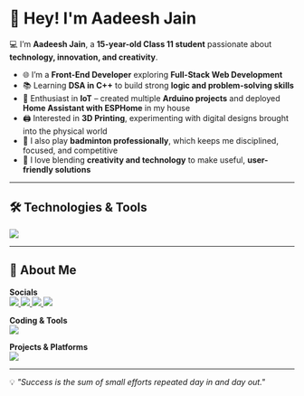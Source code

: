 # 👋 Hey! I'm Aadeesh Jain 

💻 I’m **Aadeesh Jain**, a **15-year-old Class 11 student** passionate about **technology, innovation, and creativity**.  

- 🌐 I’m a **Front-End Developer** exploring **Full-Stack Web Development**  
- 📚 Learning **DSA in C++** to build strong **logic and problem-solving skills**  
- 🤖 Enthusiast in **IoT** – created multiple **Arduino projects** and deployed **Home Assistant with ESPHome** in my house  
- 🖨️ Interested in **3D Printing**, experimenting with digital designs brought into the physical world  
- 🏸 I also play **badminton professionally**, which keeps me disciplined, focused, and competitive  
- 🎨 I love blending **creativity and technology** to make useful, **user-friendly solutions**  

---

## 🛠️ Technologies & Tools  

<a href="https://skillicons.dev" target="_blank" rel="noopener noreferrer">
  <img src="https://skillicons.dev/icons?i=html,css,js,react,nextjs,mysql,sqlite,cpp,c,ts,vite,python,git,github,npm,powershell,arduino"/>
</a>  

---

## 📌 About Me  

**Socials**  
<a href="https://www.linkedin.com/in/aadeesh-jain-74ba9a2b7/" target="_blank" rel="noopener noreferrer">
  <img src="https://img.shields.io/badge/LinkedIn-0e76a8?style=for-the-badge&logo=linkedin&logoColor=white"/>
</a>
<a href="https://www.instagram.com/aadeesh._.jain/?hl=en" target="_blank" rel="noopener noreferrer">
  <img src="https://img.shields.io/badge/Instagram-E4405F?style=for-the-badge&logo=instagram&logoColor=white"/>
</a>
<a href="https://www.youtube.com/@aadeeshjain1" target="_blank" rel="noopener noreferrer">
  <img src="https://img.shields.io/badge/YouTube-FF0000?style=for-the-badge&logo=youtube&logoColor=white"/>
</a>
<a href="https://x.com/Aadeesh_Jain_1" target="_blank" rel="noopener noreferrer">
  <img src="https://img.shields.io/badge/Twitter(X)-000000?style=for-the-badge&logo=twitter&logoColor=white"/>
</a>

**Coding & Tools**  
<a href="https://skillicons.dev" target="_blank" rel="noopener noreferrer">
  <img src="https://skillicons.dev/icons?i=html,css,js,react,nextjs,mysql,sqlite,cpp,c,ts,vite,python,git,github,npm,powershell,arduino"/>
</a>  

**Projects & Platforms**  
<a href="https://github.com/AadeeshJainB2K" target="_blank" rel="noopener noreferrer">
  <img src="https://img.shields.io/badge/GitHub-000?style=for-the-badge&logo=github&logoColor=white"/>
</a>

---

💡 *"Success is the sum of small efforts repeated day in and day out."*  
